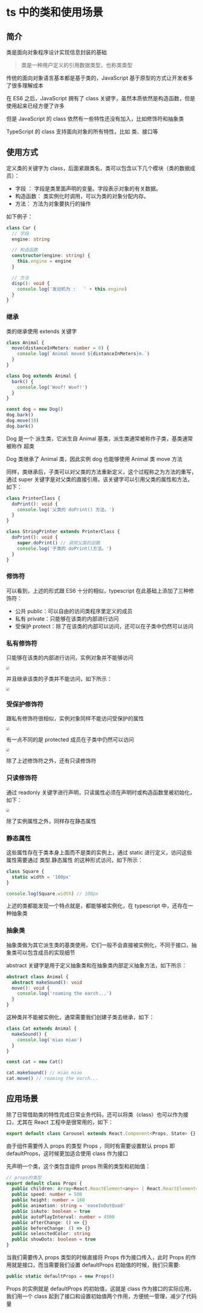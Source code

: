 # ts 中的类和使用场景 [](#ts中的类和使用场景)

## 简介 [](#简介)

类是面向对象程序设计实现信息封装的基础

> 类是一种用户定义的引用数据类型，也称类类型

传统的面向对象语言基本都是基于类的，JavaScript 基于原型的方式让开发者多了很多理解成本

在 ES6 之后，JavaScript 拥有了 class 关键字，虽然本质依然是构造函数，但是使用起来已经方便了许多

但是 JavaScript 的 class 依然有一些特性还没有加入，比如修饰符和抽象类

TypeScript 的 class 支持面向对象的所有特性，比如 类、接口等

## 使用方式 [](#使用方式)

定义类的关键字为 class，后面紧跟类名，类可以包含以下几个模块（类的数据成员）：

- 字段 ： 字段是类里面声明的变量。字段表示对象的有关数据。
- 构造函数： 类实例化时调用，可以为类的对象分配内存。
- 方法： 方法为对象要执行的操作

如下例子：

```ts
class Car {
  // 字段
  engine: string

  // 构造函数
  constructor(engine: string) {
    this.engine = engine
  }

  // 方法
  disp(): void {
    console.log('发动机为 :   ' + this.engine)
  }
}
```

### 继承

类的继承使用 extends 关键字

```ts
class Animal {
  move(distanceInMeters: number = 0) {
    console.log(`Animal moved ${distanceInMeters}m.`)
  }
}

class Dog extends Animal {
  bark() {
    console.log('Woof! Woof!')
  }
}

const dog = new Dog()
dog.bark()
dog.move(10)
dog.bark()
```

Dog 是一个 派生类，它派生自 Animal 基类，派生类通常被称作子类，基类通常被称作 超类

Dog 类继承了 Animal 类，因此实例 dog 也能够使用 Animal 类 move 方法

同样，类继承后，子类可以对父类的方法重新定义，这个过程称之为方法的重写，通过 super 关键字是对父类的直接引用，该关键字可以引用父类的属性和方法，如下：

```ts
class PrinterClass {
  doPrint(): void {
    console.log('父类的 doPrint() 方法。')
  }
}

class StringPrinter extends PrinterClass {
  doPrint(): void {
    super.doPrint() // 调用父类的函数
    console.log('子类的 doPrint()方法。')
  }
}
```

### 修饰符

可以看到，上述的形式跟 ES6 十分的相似，typescript 在此基础上添加了三种修饰符：

- 公共 public：可以自由的访问类程序里定义的成员
- 私有 private：只能够在该类的内部进行访问
- 受保护 protect：除了在该类的内部可以访问，还可以在子类中仍然可以访问

### 私有修饰符

只能够在该类的内部进行访问，实例对象并不能够访问

<img src="/ts/extend1.png" style="zoom:50%" />

并且继承该类的子类并不能访问，如下所示：

<img src="/ts/extend2.png" style="zoom:50%" />

### 受保护修饰符

跟私有修饰符很相似，实例对象同样不能访问受保护的属性

<img src="/ts/extend3.png" style="zoom:50%" />

有一点不同的是 protected 成员在子类中仍然可以访问

<img src="/ts/extend4.png" style="zoom:50%" />

除了上述修饰符之外，还有只读修饰符

### 只读修饰符

通过 readonly 关键字进行声明，只读属性必须在声明时或构造函数里被初始化，如下：

<img src="/ts/extend5.png" style="zoom:50%" />

除了实例属性之外，同样存在静态属性

### 静态属性

这些属性存在于类本身上面而不是类的实例上，通过 static 进行定义，访问这些属性需要通过 类型.静态属性 的这种形式访问，如下所示：

```ts
class Square {
  static width = '100px'
}

console.log(Square.width) // 100px
```

上述的类都能发现一个特点就是，都能够被实例化，在 typescript 中，还存在一种抽象类

### 抽象类

抽象类做为其它派生类的基类使用，它们一般不会直接被实例化，不同于接口，抽象类可以包含成员的实现细节

abstract 关键字是用于定义抽象类和在抽象类内部定义抽象方法，如下所示：

```ts
abstract class Animal {
  abstract makeSound(): void
  move(): void {
    console.log('roaming the earch...')
  }
}
```

这种类并不能被实例化，通常需要我们创建子类去继承，如下：

```ts
class Cat extends Animal {
  makeSound() {
    console.log('miao miao')
  }
}

const cat = new Cat()

cat.makeSound() // miao miao
cat.move() // roaming the earch...
```

## 应用场景 [](#应用场景)

除了日常借助类的特性完成日常业务代码，还可以将类（class）也可以作为接口，尤其在 React 工程中是很常用的，如下：

```ts
export default class Carousel extends React.Component<Props, State> {}
```

由于组件需要传入 props 的类型 Props ，同时有需要设置默认 props 即 defaultProps，这时候更加适合使用 class 作为接口

先声明一个类，这个类包含组件 props 所需的类型和初始值：

```ts
// props的类型
export default class Props {
  public children: Array<React.ReactElement<any>> | React.ReactElement<any> | never[] = []
  public speed: number = 500
  public height: number = 160
  public animation: string = 'easeInOutQuad'
  public isAuto: boolean = true
  public autoPlayInterval: number = 4500
  public afterChange: () => {}
  public beforeChange: () => {}
  public selesctedColor: string
  public showDots: boolean = true
}
```

当我们需要传入 props 类型的时候直接将 Props 作为接口传入，此时 Props 的作用就是接口，而当需要我们设置 defaultProps 初始值的时候，我们只需要:

```ts
public static defaultProps = new Props()
```

Props 的实例就是 defaultProps 的初始值，这就是 class 作为接口的实际应用，我们用一个 class 起到了接口和设置初始值两个作用，方便统一管理，减少了代码量
